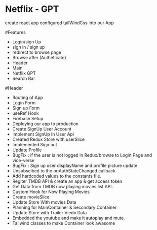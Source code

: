 # Netflix - GPT
create react app
configured tailWindCss into our App

#Features 
 - Login/sign Up
 - sign in / sign up
 - redirect to browse page
 - Browse after (Autheticate)
 - Header
 - Main
 - Netflix GPT
 - Search Bar

#Header 

- Routing of App
- Login Form
- Sign up Form
- useRef Hook
- Firebase Setup
- Deploying our app to production
- Create SignUp User Account
- Implement SignUp In User Api
- Created Redux Store with userSlice
- Implemented Sign out
- Update Profile
- BugFix : if the user is not logged in Redux/browse to Login Page and vice-verse
- BugFix : Sign up user displayName and profile picture update
- Unsubscibed to the onAuthStateChanged callback
- Add hardcoded values to the constants file.
- Regiter TMDB API & create an app & get access token
- Get Data from TMDB now playing movies list API.
- Custom Hook for Now Playing Movies
- Create movieSlice
- Update Store With movies Data
- Planning for MainContainer  & Secondary Container
- Update Store with Trailer Viedo Data
- Embedded the youtube and make it autoplay and mute.
- Tailwind classes to make Container look awasome
